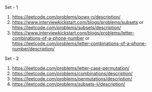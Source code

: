 Set - 1
1. https://leetcode.com/problems/powx-n/description/
2. https://www.interviewkickstart.com/blogs/problems/subsets or https://leetcode.com/problems/subsets/description/
3. https://www.interviewkickstart.com/blogs/problems/letter-combinations-of-a-phone-number or https://leetcode.com/problems/letter-combinations-of-a-phone-number/description/

Set - 2
1. https://leetcode.com/problems/letter-case-permutation/
2. https://leetcode.com/problems/combinations/description/
3. https://leetcode.com/problems/permutations/description/
4. https://leetcode.com/problems/subsets-ii/description/